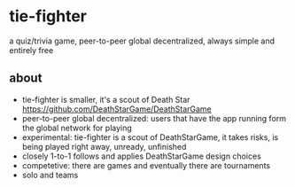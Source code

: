 # tie-fighter
a quiz/trivia game, peer-to-peer global decentralized, always simple and entirely free

## about

- tie-fighter is smaller, it's a scout of Death Star https://github.com/DeathStarGame/DeathStarGame
- peer-to-peer global decentralized: users that have the app running form the global network for playing
- experimental: tie-fighter is a scout of DeathStarGame, it takes risks, is being played right away, unready, unfinished
- closely 1-to-1 follows and applies DeathStarGame design choices
- competetive: there are games and eventually there are tournaments
- solo and teams